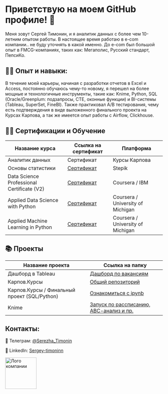 # Приветствую на моем GitHub профиле! 👋

Меня зовут Сергей Тимонин, и я аналитик данных с более чем 10-летним опытом работы. В настоящее время работаю в e-com компании.. не буду уточнять в какой именно. До e-com был большой опыт в FMCG-компаниях, таких как: Мегаполис, Русский стандарт, ПепсиКо.
  

## 👨‍💻 Опыт и навыки:

В течение моей карьеры, начиная с разработки отчетов в  Excel и Access, постоянно обучаюсь чему-то новому, я перешел на более мощные и технологичные инструменты, такие как:
Knime, Python, SQL (Oracle/Greenplum: подзапросы, CTE, оконные функции) и BI-системы (Tableau, SuperSet, FineBI). 
Также практиковал А/В тестирования, чему есть подтверждения в виде выложенного финального проекта на Курсах Карпова, а так же имеется опыт работы с Airflow, Clickhouse.

  
## 👨‍🎓 Сертификации и Обучение

| Название курса                  | Ссылка на сертификат                                   | Платформа|
|---------------------------------|--------------------------------------------------------|----|
| Аналитик данных                  | Сертификат                                 | Курсы Карпова |
| Основы статистики                  | [Сертификат](https://stepik.org/cert/2048889)      | Stepik |
| Data Science Professional Certificate (V2)                      | [Сертификат](https://coursera.org/share/2f68ad6c6565414db4ac3088d5fddca2)| Coursera / IBM |
| Applied Data Science with Python | [Сертификат](https://www.coursera.org/account/accomplishments/specialization/QB2HDPBKMQXG)| Coursera / University of Michigan |
| Applied Machine Learning in Python    | [Сертификат](https://coursera.org/share/8fd64ae06cd6b10c974ef7de3149ecd0)| Coursera / University of Michigan |

 

## 📚 Проекты

| Название проекта                  | Ссылка на папку|
|---------------------------------|----|
| Дашборд в Tableau                 |  [Дашборд по вакансиям]() |
| Карпов.Курсы                   |  [Общий репозиторий](https://github.com/SergeyTimonin/Karpov.Courses)  |
| Карпов.Курсы / Финальный проект (SQL/Python)   |  [Ознакомиться с ipynb](https://github.com/SergeyTimonin/Karpov.Courses/blob/main/Финальный%20проект/final%20project_var_2.ipynb)  |
| Knime                 |  [Запуск по рассписанию, АВС-анализ и пр.](https://github.com/SergeyTimonin/KNIME) |

## Контакты:

📱 Телеграм: [@Serezha_Timonin](https://t.me/Serezha_Timonin)

💼 LinkedIn: [Sergey-timoninn](https://www.linkedin.com/in/sergey-timonin/)


<img src="https://camo.githubusercontent.com/922afe93aa76083f12fbdc963df455549b7c58d6e323ea8dd146ebd378e09957/68747470733a2f2f6d65646961302e67697068792e636f6d2f6d656469612f6636686e68486b6b7338626b346a776a68332f67697068792e676966" alt="Лого компании" width="100" height="100">


